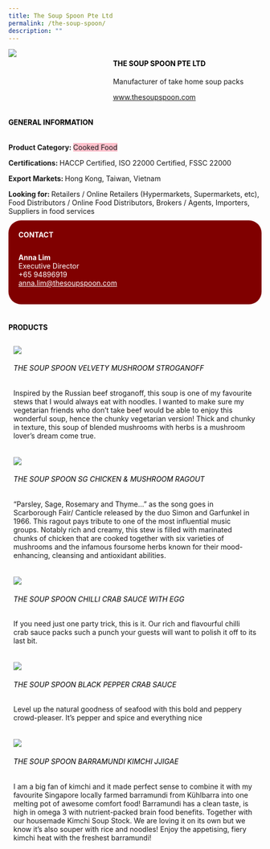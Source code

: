 ```yaml
--- 
title: The Soup Spoon Pte Ltd 
permalink: /the-soup-spoon/ 
description: ""
--- 
```

<div class="flex-paragraph"> 
<p style="text-transform: uppercase">
</p>
</div> 
<div class="flex-container" style="display: flex; flex-wrap: wrap;"> 
<div class="card sgds" style="flex: 1 1 40%; display: block;">
<img src="https://drive.google.com/uc?id=1v1zIJy6qWIhJ7itG5nRpSZzN5jNLRipO&amp;export=download">
</div> 
<div class="card-sgds" style="flex: 1 1 58%; display: block; margin-left: 3px"> 
<h4 style="text-transform: uppercase; color: black;">
<b>The Soup Spoon Pte Ltd
</b>
</h4> 
<p>Manufacturer of take home soup packs
</p> 
<p>
<a href="https://www.thesoupspoon.com" target="_blank">www.thesoupspoon.com
</a>
</p> 
</div> 
</div> 
<h4 style="text-transform: uppercase; color: black;">
<b>General Information
</b>
</h4> 
<div class="flex-container" style="display: flex; flex-wrap: wrap;"> 
<div class="card sgds" style="flex: 1 1 65%; display: block; align-self: stretch"> 
<div class="flex-paragraph"> 
<p>
<b>Product Category: 
</b>
<span style="background-color: pink; border-radius: 10 px;">Cooked Food
</span>
</p> 
<p>
<b>Certifications: 
</b>HACCP Certified, ISO 22000 Certified, FSSC 22000
</p> 
<p>
<b>Export Markets: 
</b>Hong Kong, Taiwan, Vietnam
</p> 
<p style="margin-bottom: 10px;">
<b>Looking for: 
</b>Retailers / Online Retailers (Hypermarkets, Supermarkets, etc), Food Distributors / Online Food Distributors, Brokers / Agents, Importers, Suppliers in food services
</p> 
</div> 
</div> 
<div class="card sgds" style="flex: 1 1 35%; padding: 10px; display: block; background-color: maroon; border-radius: 25px; align-self: center;"> 
<h4 style="color: white; margin-top: 10px; margin-left: 10px;">CONTACT
</h4> 
<div class="flex-paragraph"> 
<p style="padding: 10px; color: white;">
<b>Anna Lim
</b>
<br>Executive Director
<br>+65 94896919
<br>
<a href="mailto:anna.lim@thesoupspoon.com" style="color: white;">anna.lim@thesoupspoon.com
</a>
</p> 
</div> 
</div> 
</div> 
<br> 
<h4 style="text-transform: uppercase; color: black;">
<b>products
</b>
</h4> 
<div style="display: flex; flex-wrap: wrap;"> 
<div class="card sgds" style="flex: 1 1 47%; margin: 10px; display: block;"> 
<div class="flex-image" style="display: block;">
<img src="https://drive.google.com/uc?id=1iVNpFyzp7jzeGE0AfHV3xltLYvSvaUQd&export=download">
</div> 
<div class="flex-paragraph"> 
<h6 style="text-transform: uppercase; color: black;">The Soup Spoon Velvety Mushroom Stroganoff
</h6> 
<p>Inspired by the Russian beef stroganoff, this soup is one of my favourite stews that I would always eat with noodles. I wanted to make sure my vegetarian friends who don’t take beef would be able to enjoy this wonderful soup, hence the chunky vegetarian version! Thick and chunky in texture, this soup of blended mushrooms with herbs is a mushroom lover’s dream come true.
</p>
</div> 
</div> 
<div class="card sgds" style="flex: 1 1 47%; margin: 10px; display: block;"> 
<div class="flex-image" style="display: block;">
<img src="https://drive.google.com/uc?id=1MvQrWxZt8suIy1V5efLmpvM6oY-bJwYd&export=download">
</div> 
<div class="flex-paragraph"> 
<h6 style="text-transform: uppercase; color: black;">The Soup Spoon SG Chicken & Mushroom Ragout
</h6> 
<p>“Parsley, Sage, Rosemary and Thyme…” as the song goes in Scarborough Fair/ Canticle released by the duo Simon and Garfunkel in 1966. This ragout pays tribute to one of the most influential music groups. Notably rich and creamy, this stew is filled with marinated chunks of chicken that are cooked together with six varieties of mushrooms and the infamous foursome herbs known for their mood-enhancing, cleansing and antioxidant abilities.
</p>
</div> 
</div> 
<div class="card sgds" style="flex: 1 1 47%; margin: 10px; display: block;"> 
<div class="flex-image" style="display: block;">
<img src="https://drive.google.com/uc?id=1mk1tRxCxFrQ3wDad_Bt40orSI1b6bYR8&export=download">
</div> 
<div class="flex-paragraph"> 
<h6 style="text-transform: uppercase; color: black;">The Soup Spoon Chilli Crab Sauce with Egg
</h6> 
<p>If you need just one party trick, this is it. Our rich and flavourful chilli crab sauce packs such a punch your guests will want to polish it off to its last bit.
</p>
</div> 
</div> 
<div class="card sgds" style="flex: 1 1 47%; margin: 10px; display: block;"> 
<div class="flex-image" style="display: block;">
<img src="https://drive.google.com/uc?id=1NRm3ka9LbU0eYysd06K5mFq3GK0_eLJk&export=download">
</div> 
<div class="flex-paragraph"> 
<h6 style="text-transform: uppercase; color: black;">The Soup Spoon Black Pepper Crab Sauce
</h6> 
<p>Level up the natural goodness of seafood with this bold and peppery crowd-pleaser. It’s pepper and spice and everything nice
</p>
</div> 
</div> 
<div class="card sgds" style="flex: 1 1 47%; margin: 10px; display: block;"> 
<div class="flex-image" style="display: block;">
<img src="https://drive.google.com/uc?id=1_axxy6redu_g173MgcWNFgyW1Qd5664l&export=download">
</div> 
<div class="flex-paragraph"> 
<h6 style="text-transform: uppercase; color: black;">The Soup Spoon Barramundi Kimchi Jjigae
</h6> 
<p>I am a big fan of kimchi and it made perfect sense to combine it with my favourite Singapore locally farmed barramundi from Kühlbarra into one melting pot of awesome comfort food! Barramundi has a clean taste, is high in omega 3 with nutrient-packed brain food benefits. Together with our housemade Kimchi Soup Stock. We are loving it on its own but we know it’s also souper with rice and noodles! Enjoy the appetising, fiery kimchi heat with the freshest barramundi!
</p>
</div> 
</div> 
</div>